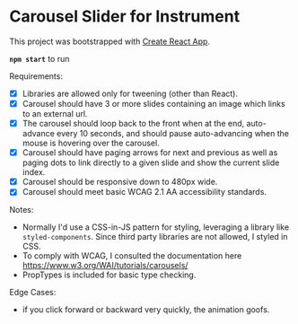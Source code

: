 # Carousel Slider for Instrument 

This project was bootstrapped with [Create React App](https://github.com/facebook/create-react-app).

**`npm start`** to run

Requirements:
- [x] Libraries are allowed only for tweening (other than React).
- [x] Carousel should have 3 or more slides containing an image which links to an external url.
- [x] The carousel should loop back to the front when at the end, auto-advance every 10 seconds,
and should pause auto-advancing when the mouse is hovering over the carousel.
- [x] Carousel should have paging arrows for next and previous as well as paging dots to link directly
to a given slide and show the current slide index.
- [x] Carousel should be responsive down to 480px wide.
- [x] Carousel should meet basic WCAG 2.1 AA accessibility standards.

Notes:
- Normally I'd use a CSS-in-JS pattern for styling, leveraging a library like `styled-components`. Since third party libraries are not allowed, I styled in CSS.
- To comply with WCAG, I consulted the documentation here https://www.w3.org/WAI/tutorials/carousels/
- PropTypes is included for basic type checking. 

Edge Cases:
- if you click forward or backward very quickly, the animation goofs.